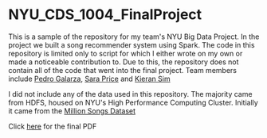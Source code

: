 # NYU_CDS_1004_FinalProject

This is a sample of the repository for my team's NYU Big Data Project. In the project we built a song recommender system using Spark. The code in this repository is limited only to script for which I either wrote on my own or made a noticeable contribution to. Due to this, the repository does not contain all of the code that went into the final project. Team members include [Pedro Galarza](https://github.com/pedroglrz), [Sara Price](https://github.com/sbp354) and  [Kieran Sim](https://github.com/kjs10016)

I did not include any of the data used in this repository. The majority came from HDFS, housed on NYU's High Performance Computing Cluster. Initially it came from the [Million Songs Dataset](http://millionsongdataset.com/)

Click [here](https://github.com/jack-epstein/nyucds_1004_finalproject/blob/main/Collaborative_Filtering_Final_Project.pdf) for the final PDF
